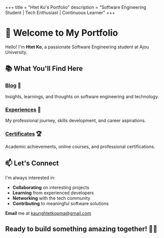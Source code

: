 +++
title = "Htet Ko's Portfolio"
description = "Software Engineering Student | Tech Enthusiast | Continuous Learner"
+++

# 👋 Welcome to My Portfolio

Hello! I'm **Htet Ko**, a passionate Software Engineering student at Ajou University.

## 📚 What You'll Find Here

### [Blog](/blog/) 📖
Insights, learnings, and thoughts on software engineering and technology.

### [Experiences](/experiences/) 💼
My professional journey, skills development, and career aspirations.

### [Certificates](/certificates/) 🏆
Academic achievements, online courses, and professional certifications.

## 📫 Let's Connect

I'm always interested in:
- **Collaborating** on interesting projects
- **Learning** from experienced developers
- **Networking** with the tech community
- **Contributing** to meaningful software solutions

**Email** me at kaunghtetkopma@gmail.com

**Ready to build something amazing together! 🚀✨**
---